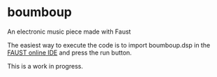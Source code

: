 # boumboup
An electronic music piece made with Faust

The easiest way to execute the code is to import boumboup.dsp in the [FAUST online IDE](faustide.grame.fr/) and press the run button.

This is a work in progress.
